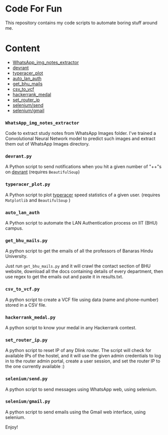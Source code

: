 # Code For Fun

This repository contains my code scripts to automate boring stuff around me.

# Content
- [WhatsApp_img_notes_extractor](#WhatsApp_img_notes_extractor)
- [devrant](#devrant)
- [typeracer_plot](#typeracer_plot)
- [auto_lan_auth](#auto_lan_auth)
- [get_bhu_mails](#get_bhu_mails)
- [csv_to_vcf](#csv_to_vcf)
- [hackerrank_medal](#hackerrank_medal)
- [set_router_ip](#set_router_ip)
- [selenium/send](#selenium/send)
- [selenium/gmail](#selenium/gmail)

### `WhatsApp_img_notes_extractor`

Code to extract study notes from WhatsApp Images folder. I've trained a Convolutional Neural Network model to predict such images and extract them out of WhatsApp Images directory.

### `devrant.py`

A Python script to send notifications when you hit a given number of "++"s on [devrant](devrant.com) (requires `BeautifulSoup`)

### `typeracer_plot.py`

A Python script to plot [typeracer](typeracer.com) speed statistics of a given user. (requires `Matplotlib` and `BeautifulSoup` )

### `auto_lan_auth`

A Python script to automate the LAN Authentication process on IIT (BHU) campus.

### `get_bhu_mails.py`

A python script to get the emails of all the professors of Banaras Hindu University.

Just run `get_bhu_mails.py` and it will crawl the contact section of BHU website, download all the docs containing details of every department, then use regex to get the emails out and paste it in results.txt.

### `csv_to_vcf.py`

A python script to create a VCF file using data (name and phone-number) stored in a CSV file.

### `hackerrank_medal.py`

A python script to know your medal in any Hackerrank contest.

### `set_router_ip.py`

A python script to reset IP of any Dlink router. The script will check for available IPs of the hostel, and it will use the given admin credentials to log in to the router admin portal, create a user session, and set the router IP to the one currently available :)

### `selenium/send.py`

A python script to send messages using WhatsApp web, using selenium.

### `selenium/gmail.py`

A python script to send emails using the Gmail web interface, using selenium.

Enjoy!
